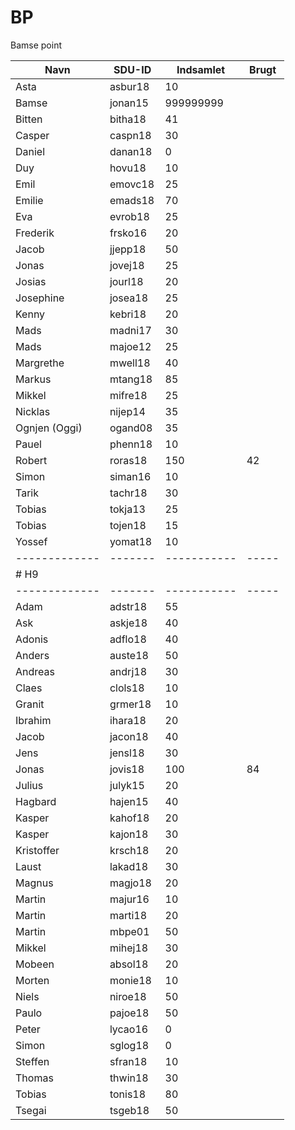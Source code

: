 # BP 
Bamse point
 
| Navn		| SDU-ID  | Indsamlet	| Brugt | 
| ------------- | ------- | ----------- | ----- | 
| Asta  	| asbur18 | 10 		|       | 
| Bamse 	| jonan15 | 999999999 	|       | 
| Bitten 	| bitha18 | 41 		| 	|
| Casper 	| caspn18 | 30 		| 	|
| Daniel 	| danan18 | 0 		| 	| 
| Duy 		| hovu18  | 10 		| 	| 
| Emil 		| emovc18 | 25 		| 	| 
| Emilie 	| emads18 | 70 		| 	| 
| Eva 		| evrob18 | 25 		| 	| 
| Frederik 	| frsko16 | 20 		| 	| 
| Jacob 	| jjepp18 | 50 		| 	| 
| Jonas 	| jovej18 | 25 		| 	| 
| Josias 	| jourl18 | 20 		| 	| 
| Josephine 	| josea18 | 25 		| 	| 
| Kenny 	| kebri18 | 20 		| 	| 
| Mads 		| madni17 | 30 		| 	| 
| Mads 		| majoe12 | 25 		| 	| 
| Margrethe 	| mwell18 | 40 		| 	| 
| Markus 	| mtang18 | 85 		| 	| 
| Mikkel 	| mifre18 | 25 		| 	| 
| Nicklas 	| nijep14 | 35 		| 	| 
| Ognjen (Oggi) | ogand08 | 35 		| 	| 
| Pauel 	| phenn18 | 10 		| 	| 
| Robert 	| roras18 | 150 	| 42    |
| Simon 	| siman16 | 10 		| 	|
| Tarik 	| tachr18 | 30 		| 	|
| Tobias 	| tokja13 | 25 		| 	|
| Tobias 	| tojen18 | 15 		| 	|
| Yossef 	| yomat18 | 10 		| 	|
| ------------- | ------- | ----------- | ----- | 
| # H9 		|         | 		| 	| 
| ------------- | ------- | ----------- | ----- | 
| Adam 		| adstr18 | 55 		| 	|
| Ask 		| askje18 | 40 		| 	|
| Adonis 	| adflo18 | 40 		| 	|
| Anders 	| auste18 | 50 		| 	|
| Andreas 	| andrj18 | 30 		| 	|
| Claes 	| clols18 | 10 		| 	|
| Granit 	| grmer18 | 10 		| 	|
| Ibrahim 	| ihara18 | 20 		| 	|
| Jacob 	| jacon18 | 40 		| 	|
| Jens 		| jensl18 | 30 		| 	|
| Jonas 	| jovis18 | 100 	| 84 	|
| Julius 	| julyk15 | 20 		| 	|
| Hagbard 	| hajen15 | 40 		| 	|
| Kasper 	| kahof18 | 20 		| 	|
| Kasper 	| kajon18 | 30 		| 	|
| Kristoffer 	| krsch18 | 20 		| 	|
| Laust 	| lakad18 | 30 		| 	|
| Magnus 	| magjo18 | 20 		| 	|
| Martin 	| majur16 | 10 		| 	|
| Martin 	| marti18 | 20 		| 	|
| Martin 	| mbpe01  | 50 		| 	|
| Mikkel 	| mihej18 | 30 		| 	|
| Mobeen 	| absol18 | 20 		| 	|
| Morten 	| monie18 | 10 		| 	|
| Niels 	| niroe18 | 50 		| 	|
| Paulo 	| pajoe18 | 50 		| 	|
| Peter 	| lycao16 | 0  		| 	|
| Simon 	| sglog18 | 0  		| 	|
| Steffen 	| sfran18 | 10 		| 	|
| Thomas 	| thwin18 | 30 		| 	|
| Tobias 	| tonis18 | 80 		| 	|
| Tsegai 	| tsgeb18 | 50 		| 	|
